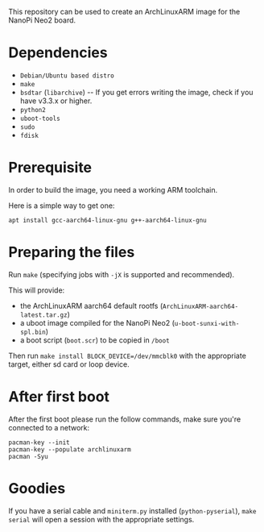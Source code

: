 This repository can be used to create an ArchLinuxARM image for the NanoPi Neo2
board.


Dependencies
============

- `Debian/Ubuntu based distro`
- `make`
- `bsdtar` (`libarchive`) -- If you get errors writing the image, check if you have v3.3.x or higher.
- `python2`
- `uboot-tools`
- `sudo`
- `fdisk`

Prerequisite
============

In order to build the image, you need a working ARM toolchain.

Here is a simple way to get one:

    apt install gcc-aarch64-linux-gnu g++-aarch64-linux-gnu

Preparing the files
===================

Run `make` (specifying jobs with `-jX` is supported and recommended).

This will provide:

- the ArchLinuxARM aarch64 default rootfs (`ArchLinuxARM-aarch64-latest.tar.gz`)
- a uboot image compiled for the NanoPi Neo2 (`u-boot-sunxi-with-spl.bin`)
- a boot script (`boot.scr`) to be copied in `/boot`

Then run `make install BLOCK_DEVICE=/dev/mmcblk0` with the appropriate target, either sd card or loop device.

After first boot
===============

After the first boot please run the follow commands, make sure you're connected to a network:

```
pacman-key --init
pacman-key --populate archlinuxarm
pacman -Syu
```

Goodies
=======

If you have a serial cable and `miniterm.py` installed (`python-pyserial`),
`make serial` will open a session with the appropriate settings.

